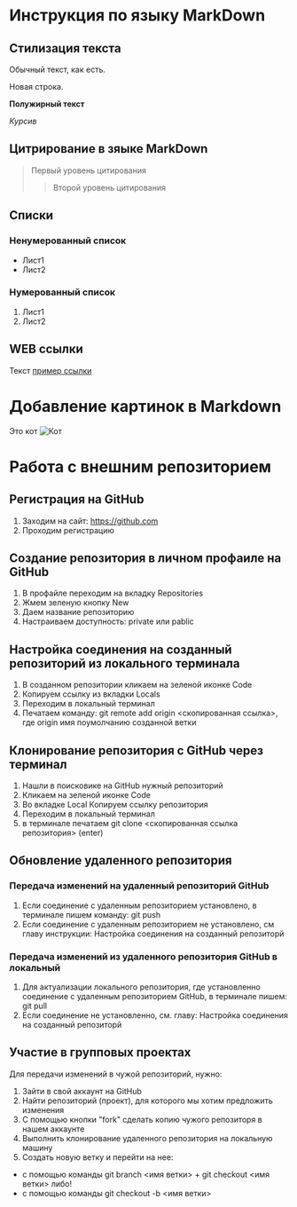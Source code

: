 # Инструкция по языку MarkDown

## Стилизация текста
Обычный текст, как есть.

Новая строка.

**Полужирный текст**

*Курсив*

## Цитрирование в зяыке MarkDown
> Первый уровень цитирования
>> Второй уровень цитирования

## Списки
### Ненумерованный список
* Лист1
* Лист2

### Нумерованный список
1. Лист1
2. Лист2

## WEB ссылки
Текст [пример ссылки](http.example.com "Всплывающая подсказка") 

# Добавление картинок в Markdown
Это кот 
![Кот](C:\Users\kseni\Desktop\lesson01\cat.jpg)

# Работа с внешним репозиторием
## Регистрация на GitHub
1. Заходим на сайт: https://github.com
2. Проходим регистрацию

## Создание репозитория в личном профаиле на GitHub
1. В профайле переходим на вкладку Repositories
2. Жмем зеленую кнопку New
3. Даем название репозиторию
4. Настраиваем доступность: private или pablic

## Настройка соединения на созданный репозиторий из локального терминала
1. В созданном репозитории кликаем на зеленой иконке Code
2. Копируем ссылку из вкладки Locals
3. Переходим в локальный терминал
4. Печатаем команду: git remote add origin <скопированная ссылка>, где origin имя поумолчанию созданной ветки 

## Клонирование репозитория с GitHub через терминал
1. Нашли в поисковике на GitHub нужный репозиторий
2. Кликаем на зеленой иконке Code
3. Во вкладке Local Копируем ссылку репозитория
4. Переходим в локальный терминал
5. в терминале печатаем git clone <скопированная ссылка репозитория> (enter)

## Обновление удаленного репозитория
### Передача изменений на удаленный репозиторий GitHub
1. Если соединение с удаленным репозиторием установлено, в терминале пишем команду: git push
2. Если соединение с удаленным репозиторием не установлено, см главу инструкции: Настройка соединения на созданный репозиторй

### Передача изменений из удаленного репозитория GitHub в локальный
1. Для актуализации локального репозитория, где установленно соединение с удаленным репозиторием GitHub, в терминале пишем: git pull
2. Если соединение не установленно, см. главу: Настройка соединения на созданный репозиторй

## Участие в групповых проектах
Для передачи изменений в чужой репозиторий, нужно:
1. Зайти в свой аккаунт на GitHub
2. Найти репозиторий (проект), для которого мы хотим предложить изменения 
3. С помощью кнопки "fork" сделать копию чужого репозиторя в нашем аккаунте
4. Выполнить клонирование удаленного репозитория на локальную машину
5. Создать новую ветку и перейти на нее: 
* с помощью команды git branch <имя ветки> + git checkout <имя ветки>
либо!
* с помощью команды git checkout -b <имя ветки>  